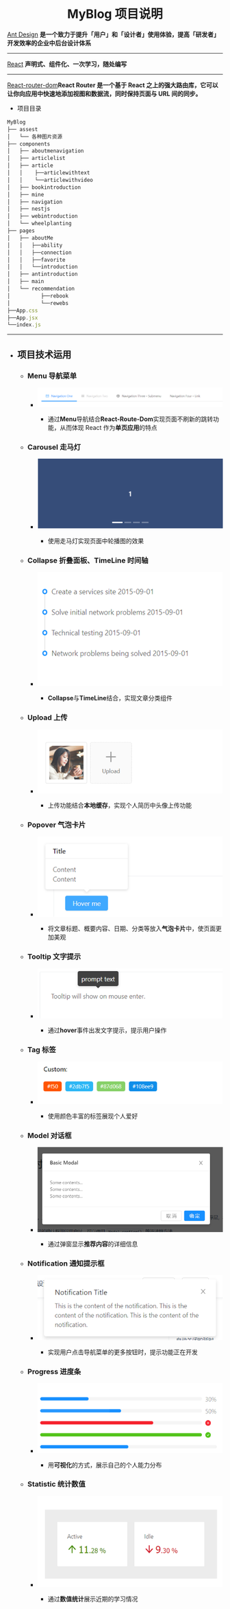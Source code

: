 # <center>MyBlog 项目说明</center>

[Ant Design](https://ant.design) **是一个致力于提升「用户」和「设计者」使用体验，提高「研发者」开发效率的企业中后台设计体系**

---

[React](https://react.docschina.org/) **声明式、组件化、一次学习，随处编写**

---

[React-router-dom](https://reacttraining.com/react-router/)**React Router 是一个基于 React 之上的强大路由库，它可以让你向应用中快速地添加视图和数据流，同时保持页面与 URL 间的同步。**

- 项目目录

```javascript
MyBlog
├── assest
│   └── 各种图片资源
├── components
│   ├── aboutmenavigation
│   ├── articlelist
│   ├── article
│   │    ├──articlewithtext
│   │    └──articlewithvideo
│   ├── bookintroduction
│   ├── mine
│   ├── navigation
│   ├── nestjs
│   ├── webintroduction
│   └── wheelplanting
├── pages
│   ├── aboutMe
│   │   ├──ability
│   │   ├──connection
│   │   ├──favorite
│   │   └──introduction
│   ├── antintroduction
│   ├── main
│   └── recommendation
│          ├──rebook
│          └──rewebs
├──App.css
├──App.jsx
└──index.js
```

---

- ## 项目技术运用

  - ### Menu 导航菜单

    - ![](https://raw.githubusercontent.com/kingslk/MyBlog/master/src/assets/antd/Menu.png)

      - 通过**Menu**导航结合**React-Route-Dom**实现页面不刷新的跳转功能，从而体现 React 作为**单页应用**的特点

  - ### Carousel 走马灯

    - ![](https://raw.githubusercontent.com/kingslk/MyBlog/master/src/assets/antd/carousel.png)

      - 使用走马灯实现页面中轮播图的效果

  - ### Collapse 折叠面板、TimeLine 时间轴

    - ![](https://raw.githubusercontent.com/kingslk/MyBlog/master/src/assets/antd/Timeline.png)

      - **Collapse**与**TimeLine**结合，实现文章分类组件

  - ### Upload 上传

    - ![](https://raw.githubusercontent.com/kingslk/MyBlog/master/src/assets/antd/Upload.png)

      - 上传功能结合**本地缓存**，实现个人简历中头像上传功能

  - ### Popover 气泡卡片

    - ![](https://raw.githubusercontent.com/kingslk/MyBlog/master/src/assets/antd/Popover.png)

      - 将文章标题、概要内容、日期、分类等放入**气泡卡片**中，使页面更加美观

  - ### Tooltip 文字提示

    - ![](https://raw.githubusercontent.com/kingslk/MyBlog/master/src/assets/antd/Tooltip.png)

      - 通过**hover**事件出发文字提示，提示用户操作

  - ### Tag 标签

    - ![](https://raw.githubusercontent.com/kingslk/MyBlog/master/src/assets/antd/Tag.png)

      - 使用颜色丰富的标签展现个人爱好

  - ### Model 对话框

    - ![](https://raw.githubusercontent.com/kingslk/MyBlog/master/src/assets/antd/Modal.png)

      - 通过弹窗显示**推荐内容**的详细信息

  - ### Notification 通知提示框

    - ![](https://raw.githubusercontent.com/kingslk/MyBlog/master/src/assets/antd/Notification.png)

      - 实现用户点击导航菜单的更多按钮时，提示功能正在开发

  - ### Progress 进度条

    - ![](https://raw.githubusercontent.com/kingslk/MyBlog/master/src/assets/antd/Progress.png)

      - 用**可视化**的方式，展示自己的个人能力分布

  - ### Statistic 统计数值

    - ![](https://raw.githubusercontent.com/kingslk/MyBlog/master/src/assets/antd/Statistic.png)

      - 通过**数值统计**展示近期的学习情况
